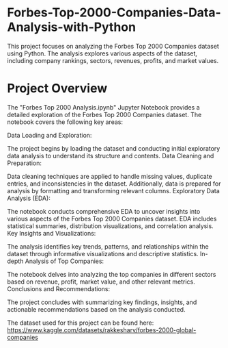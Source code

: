 # Forbes-Top-2000-Companies-Data-Analysis-with-Python

This project focuses on analyzing the Forbes Top 2000 Companies dataset using Python. The analysis explores various aspects of the dataset, including company rankings, sectors, revenues, profits, and market values.

# Project Overview
The "Forbes Top 2000 Analysis.ipynb" Jupyter Notebook provides a detailed exploration of the Forbes Top 2000 Companies dataset. The notebook covers the following key areas:

Data Loading and Exploration:

The project begins by loading the dataset and conducting initial exploratory data analysis to understand its structure and contents.
Data Cleaning and Preparation:

Data cleaning techniques are applied to handle missing values, duplicate entries, and inconsistencies in the dataset. Additionally, data is prepared for analysis by formatting and transforming relevant columns.
Exploratory Data Analysis (EDA):

The notebook conducts comprehensive EDA to uncover insights into various aspects of the Forbes Top 2000 Companies dataset. EDA includes statistical summaries, distribution visualizations, and correlation analysis.
Key Insights and Visualizations:

The analysis identifies key trends, patterns, and relationships within the dataset through informative visualizations and descriptive statistics.
In-depth Analysis of Top Companies:

The notebook delves into analyzing the top companies in different sectors based on revenue, profit, market value, and other relevant metrics.
Conclusions and Recommendations:

The project concludes with summarizing key findings, insights, and actionable recommendations based on the analysis conducted.

The dataset used for this project can be found here:
https://www.kaggle.com/datasets/rakkesharv/forbes-2000-global-companies
